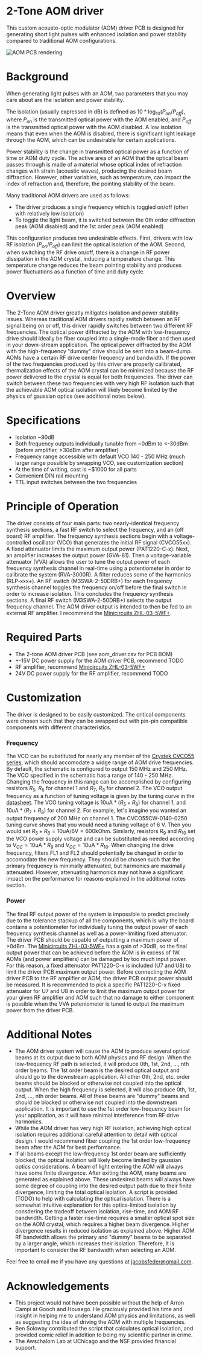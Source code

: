 # 2-Tone AOM driver
This custom acousto-optic modulator (AOM) driver PCB is designed for generating short light pulses with enhanced isolation and power stability compared to traditional AOM configurations.

![AOM PCB rendering](https://github.com/jacobfeder/aom_driver/blob/main/aom_driver.png)

# Background
When generating light pulses with an AOM, two parameters that you may care about are the isolation and power stability.

The isolation (usually expressed in dB) is defined as $10*\log_{10}(P_{on} / P_{off})$, where $P_{on}$ is the transmitted optical power with the AOM enabled, and $P_{off}$ is the transmitted optical power with the AOM disabled. A low isolation means that even when the AOM is disabled, there is significant light leakage through the AOM, which can be undesirable for certain applications.

Power stability is the change in transmitted optical power as a function of time or AOM duty cycle. The active area of an AOM that the optical beam passes through is made of a material whose optical index of refraction changes with strain (acoustic waves), producing the desired beam diffraction. However, other variables, such as temperature, can impact the index of refraction and, therefore, the pointing stability of the beam.

Many traditional AOM drivers are used as follows:
- The driver produces a single frequency which is toggled on/off (often with relatively low isolation)
- To toggle the light beam, it is switched between the 0th order diffraction peak (AOM disabled) and the 1st order peak (AOM enabled)

This configuration produces two undesirable effects. First, drivers with low RF isolation ($P_{on}/P_{off}$) can limit the optical isolation of the AOM. Second, when switching the RF drive on/off, there is a change in RF power dissipation in the AOM crystal, inducing a temperature change. This temperature change reduces the beam pointing stability and produces power fluctuations as a function of time and duty cycle.

# Overview

The 2-Tone AOM driver greatly mitigates isolation and power stability issues. Whereas traditional AOM drivers rapidly switch between an RF signal being on or off, this driver rapidly switches between two different RF frequencies. The optical power diffracted by the AOM with low-frequency drive should ideally be fiber coupled into a single-mode fiber and then used in your down-stream application. The optical power diffracted by the AOM with the high-frequency "dummy" drive should be sent into a beam-dump. AOMs have a certain RF drive center frequency and bandwidth. If the power of the two frequencies produced by this driver are properly calibrated, thermalization effects of the AOM crystal can be minimized because the RF power delivered to the crystal is equal for both frequencies. The driver can switch between these two frequencies with very high RF isolation such that the achievable AOM optical isolation will likely become limited by the physics of gaussian optics (see additional notes below).

# Specifications
- Isolation ~90dB
- Both frequency outputs individually tunable from ~0dBm to <-30dBm (before amplifier, >30dBm after amplifier)
- Frequency range accessible with default VCO 140 - 250 MHz (much larger range possible by swapping VCO, see customization section)
- At the time of writing, cost is ~$1000 for all parts
- Convenient DIN rail mounting
- TTL input switches between the two frequencies

# Principle of Operation
The driver consists of four main parts: two nearly-identical frequency synthesis sections, a fast RF switch to select the frequency, and an (off board) RF amplifier. The frequency synthesis sections begin with a voltage-controlled oscillator (VCO) that generates the initial RF signal (CVCO55xx). A fixed attenuator limits the maximum output power (PAT1220-C-x). Next, an amplifier increases the output power (GVA-81). Then a voltage-variable attenuator (VVA) allows the user to tune the output power of each frequency synthesis channel in real-time using a potentiometer in order to calibrate the system (RVA-3000R). A filter reduces some of the harmonics (RLP-xxx+). An RF switch (M3SWA-2-50DRB+) for each frequency synthesis channel toggles the frequency on/off before the final switch in order to increase isolation. This concludes the frequency synthesis sections. A final RF switch (M3SWA-2-50DRB+) selects the output frequency channel. The AOM driver output is intended to then be fed to an external RF amplifier. I recommend the [Minicircuits ZHL-03-5WF+](https://www.minicircuits.com/WebStore/dashboard.html?model=ZHL-03-5WF%2B).

# Required Parts
- The 2-tone AOM driver PCB (see aom_driver.csv for PCB BOM)
- +-15V DC power supply for the AOM driver PCB, recommend TODO
- RF amplifier, recommend [Minicircuits ZHL-03-5WF+](https://www.minicircuits.com/WebStore/dashboard.html?model=ZHL-03-5WF%2B)
- 24V DC power supply for the RF amplifier, recommend TODO

# Customization
The driver is designed to be easily customized. The critical components were chosen such that they can be swapped out with pin-pin compatible components with different characteristics.

### Frequency
The VCO can be substituted for nearly any member of the [Crystek CVCO55 series](https://www.crystek.com/home/vco/cvco55.aspx), which should accomodate a widge range of AOM drive frequencies. By default, the schematic is configured to output 150 MHz and 250 MHz. The VCO specified in the schematic has a range of 140 - 250 MHz. Changing the frequency in this range can be accomplished by configuring resistors $R_{5}$, $R_{6}$ for channel 1 and $R_{7}$, $R_{8}$ for channel 2. The VCO output frequency as a function of tuning voltage is given by the tuning curve in the [datasheet](https://www.crystek.com/specification/vco/CVCO55CW-0140-0250.pdf). The VCO tuning voltage is $10 \text{uA} * (R_5 + R_6)$ for channel 1, and $10 \text{uA} * (R_7 + R_8)$ for channel 2. For example, let's imagine you wanted an output frequency of 200 MHz on channel 1. The CVCO55CW-0140-0250 tuning curve shows that you would need a tuning voltage of 6 V. Then you would set $R_5 + R_6 = 10 \text{uA} / 6 \text{V} = 600 \text{kOhm}$. Similarly, resistors $R_{9}$ and $R_{10}$ set the VCO power supply voltage and can be substituted as needed according to $V_{CC} = 10 \text{uA} * R_{9}$ and $V_{CC} = 10 \text{uA} * R_{10}$. When changing the drive frequency, filters FL1 and FL2 should potentially be changed in order to accomodate the new frequency. They should be chosen such that the primary frequency is minimally attenuated, but harmonics are maximally attenuated. However, attenuating harmonics may not have a significant impact on the performance for reasons explained in the additional notes section.

### Power
The final RF output power of the system is impossible to predict precisely due to the tolerance stackup of all the components, which is why the board contains a potentiometer for individually tuning the output power of each frequency synthesis channel as well as a power-limiting fixed attenuator. The driver PCB should be capable of outputting a maximum power of >0dBm. The [Minicircuits ZHL-03-5WF+](https://www.minicircuits.com/WebStore/dashboard.html?model=ZHL-03-5WF%2B) has a gain of >30dB, so the final output power that can be achieved before the AOM is in excess of 1W. AOMs (and power amplifiers) can be damaged by too much input power. For this reason, a fixed attenuator PAT1220-C-x is included (U7 and U8) to limit the driver PCB maximum output power. Before connecting the AOM driver PCB to the RF amplifier or AOM, the driver PCB output power should be measured. It is recommended to pick a specific PAT1220-C-x fixed attenuator for U7 and U8 in order to limit the maximum output power for your given RF amplifier and AOM such that no damage to either component is possible when the VVA poteniometer is tuned to output the maximum power from the driver PCB.

# Additional Notes
- The AOM driver system will cause the AOM to produce several optical beams at its output due to both AOM physics and RF design. When the low-frequency RF path is selected, it will produce 0th, 1st, 2nd, ..., nth order beams. The 1st order beam is the desired optical output and should go to the downstream application. All other 0th, 2nd, etc. order beams should be blocked or otherwise not coupled into the optical output. When the high frequency is selected, it will also produce 0th, 1st, 2nd, ..., nth order beams. All of these beams are "dummy" beams and should be blocked or otherwise not coupled into the downstream application. It is important to use the 1st order low-frequency beam for your application, as it will have minimal interference from RF drive harmonics.
- While the AOM driver has very high RF isolation, achieving high optical isolation requires additional careful attention to detail with optical design. I would recommend fiber coupling the 1st order low-frequency beam after the AOM for best performance.
- If all beams except the low-frequency 1st order beam are sufficiently blocked, the optical isolation will likely become limited by gaussian optics considerations. A beam of light entering the AOM will always have some finite divergence. After exiting the AOM, many beams are generated as explained above. These undesired beams will always have some degree of coupling into the desired output path due to their finite divergence, limiting the total optical isolation. A script is provided (TODO) to help with calculating the optical isolation. There is a somewhat intuitive explanation for this optics-limited isolation by consdering the tradeoff between isolation, rise-time, and AOM RF bandwidth. Getting a faster rise-time requires a smaller optical spot size on the AOM crystal, which requires a higher beam divergence. Higher divergence results in reduced isolation as explained above. Higher AOM RF bandwidth allows the primary and "dummy" beams to be separated by a larger angle, which increases their isolation. Therefore, it is important to consider the RF bandwidth when selecting an AOM.

Feel free to email me if you have any questions at <jacobsfeder@gmail.com>.

# Acknowledgements
- This project would not have been possible without the help of Arron Campi at Gooch and Housego. He graciously provided his time and insight in helping me to understand AOM physics and limitations, as well as suggesting the idea of driving the AOM with multiple frequencies.
- Ben Soloway contributed the script that calculates optical isolation, and provided comic relief in addition to being my scientific partner in crime.
- The Awschalom Lab at UChicago and the NSF provided financial support.

